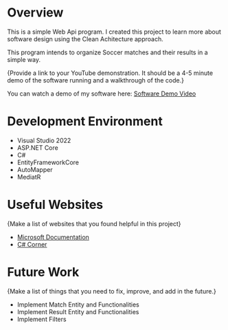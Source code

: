 # Overview

This is a simple Web Api program. I created this project to learn more about software design using the Clean Achitecture approach.

This program intends to organize Soccer matches and their results in a simple way.

{Provide a link to your YouTube demonstration.  It should be a 4-5 minute demo of the software running and a walkthrough of the code.}

You can watch a demo of my software here: [Software Demo Video](https://youtu.be/S2-I1-U7tdk)

# Development Environment

* Visual Studio 2022
* ASP.NET Core
* C#
* EntityFrameworkCore
* AutoMapper
* MediatR

# Useful Websites

{Make a list of websites that you found helpful in this project}
* [Microsoft Documentation](docs.microsoft.com/en-us/azure/architecture/patterns/cqrs#:~:text=CQRS%20stands%20for%20Command%20and,performance%2C%20scalability%2C%20and%20security.)
* [C# Corner](https://www.c-sharpcorner.com/article/introduction-to-clean-architecture-and-implementation-with-asp-net-core/)

# Future Work

{Make a list of things that you need to fix, improve, and add in the future.}
* Implement Match Entity and Functionalities
* Implement Result Entity and Functionalities
* Implement Filters